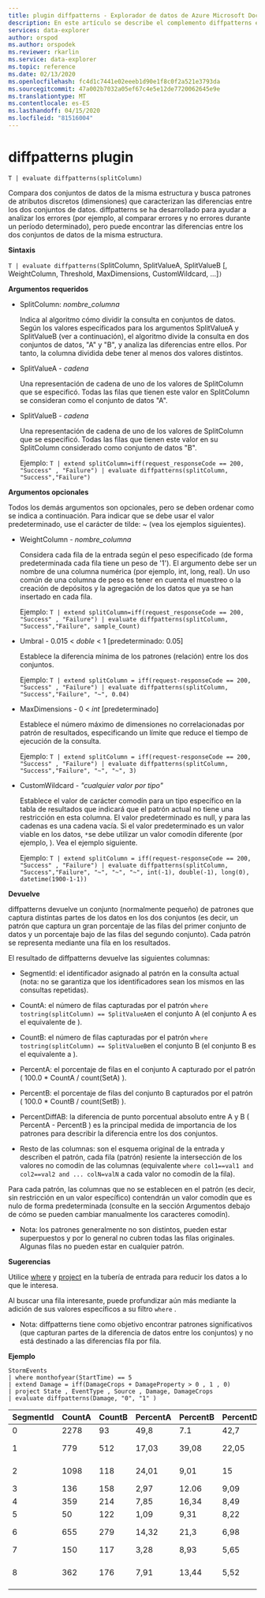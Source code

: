 ```yaml
---
title: plugin diffpatterns - Explorador de datos de Azure Microsoft Docs
description: En este artículo se describe el complemento diffpatterns en Azure Data Explorer.
services: data-explorer
author: orspod
ms.author: orspodek
ms.reviewer: rkarlin
ms.service: data-explorer
ms.topic: reference
ms.date: 02/13/2020
ms.openlocfilehash: fc4d1c7441e02eeeb1d90e1f8c0f2a521e3793da
ms.sourcegitcommit: 47a002b7032a05ef67c4e5e12de7720062645e9e
ms.translationtype: MT
ms.contentlocale: es-ES
ms.lasthandoff: 04/15/2020
ms.locfileid: "81516004"
---
```

# <a name="diffpatterns-plugin"></a>diffpatterns plugin

```kusto
T | evaluate diffpatterns(splitColumn)
```
Compara dos conjuntos de datos de la misma estructura y busca patrones de atributos discretos (dimensiones) que caracterizan las diferencias entre los dos conjuntos de datos. diffpatterns se ha desarrollado para ayudar a analizar los errores (por ejemplo, al comparar errores y no errores durante un período determinado), pero puede encontrar las diferencias entre los dos conjuntos de datos de la misma estructura. 

**Sintaxis**

`T | evaluate diffpatterns(`SplitColumn, SplitValueA, SplitValueB [, WeightColumn, Threshold, MaxDimensions, CustomWildcard, ...]`)` 

**Argumentos requeridos**

* SplitColumn: *nombre_columna*

    Indica al algoritmo cómo dividir la consulta en conjuntos de datos. Según los valores especificados para los argumentos SplitValueA y SplitValueB (ver a continuación), el algoritmo divide la consulta en dos conjuntos de datos, "A" y "B", y analiza las diferencias entre ellos. Por tanto, la columna dividida debe tener al menos dos valores distintos.

* SplitValueA - *cadena*

    Una representación de cadena de uno de los valores de SplitColumn que se especificó. Todas las filas que tienen este valor en SplitColumn se consideran como el conjunto de datos "A".

* SplitValueB - *cadena*

    Una representación de cadena de uno de los valores de SplitColumn que se especificó. Todas las filas que tienen este valor en su SplitColumn considerado como conjunto de datos "B".

    Ejemplo: `T | extend splitColumn=iff(request_responseCode == 200, "Success" , "Failure") | evaluate diffpatterns(splitColumn, "Success","Failure") `

**Argumentos opcionales**

Todos los demás argumentos son opcionales, pero se deben ordenar como se indica a continuación. Para indicar que se debe usar el valor predeterminado, use el carácter de tilde: ~ (vea los ejemplos siguientes).

* WeightColumn - *nombre_columna*

    Considera cada fila de la entrada según el peso especificado (de forma predeterminada cada fila tiene un peso de '1'). El argumento debe ser un nombre de una columna numérica (por ejemplo, int, long, real).
    Un uso común de una columna de peso es tener en cuenta el muestreo o la creación de depósitos y la agregación de los datos que ya se han insertado en cada fila.
    
    Ejemplo: `T | extend splitColumn=iff(request_responseCode == 200, "Success" , "Failure") | evaluate diffpatterns(splitColumn, "Success","Failure", sample_Count) `

* Umbral - 0.015 < *doble* < 1 [predeterminado: 0.05]

    Establece la diferencia mínima de los patrones (relación) entre los dos conjuntos.

    Ejemplo: `T | extend splitColumn = iff(request-responseCode == 200, "Success" , "Failure") | evaluate diffpatterns(splitColumn, "Success","Failure", "~", 0.04)`

* MaxDimensions - 0 < *int* [predeterminado]

    Establece el número máximo de dimensiones no correlacionadas por patrón de resultados, especificando un límite que reduce el tiempo de ejecución de la consulta.

    Ejemplo: `T | extend splitColumn = iff(request-responseCode == 200, "Success" , "Failure") | evaluate diffpatterns(splitColumn, "Success","Failure", "~", "~", 3)`

* CustomWildcard - *"cualquier valor por tipo"*

    Establece el valor de carácter comodín para un tipo específico en la tabla de resultados que indicará que el patrón actual no tiene una restricción en esta columna.
    El valor predeterminado es null, y para las cadenas es una cadena vacía. Si el valor predeterminado es un valor viable en los datos, `*`se debe utilizar un valor comodín diferente (por ejemplo, ).
    Vea el ejemplo siguiente.

    Ejemplo: `T | extend splitColumn = iff(request-responseCode == 200, "Success" , "Failure") | evaluate diffpatterns(splitColumn, "Success","Failure", "~", "~", "~", int(-1), double(-1), long(0), datetime(1900-1-1))`

**Devuelve**

diffpatterns devuelve un conjunto (normalmente pequeño) de patrones que captura distintas partes de los datos en los dos conjuntos (es decir, un patrón que captura un gran porcentaje de las filas del primer conjunto de datos y un porcentaje bajo de las filas del segundo conjunto). Cada patrón se representa mediante una fila en los resultados.

El resultado de diffpatterns devuelve las siguientes columnas:

* SegmentId: el identificador asignado al patrón en la consulta actual (nota: no se garantiza que los identificadores sean los mismos en las consultas repetidas).

* CountA: el número de filas capturadas por el patrón `where tostring(splitColumn) == SplitValueA`en el conjunto A (el conjunto A es el equivalente de ).

* CountB: el número de filas capturadas por el patrón `where tostring(splitColumn) == SplitValueB`en el conjunto B (el conjunto B es el equivalente a ).

* PercentA: el porcentaje de filas en el conjunto A capturado por el patrón ( 100.0 * CountA / count(SetA) ).

* PercentB: el porcentaje de filas del conjunto B capturados por el patrón ( 100.0 * CountB / count(SetB) ).

* PercentDiffAB: la diferencia de punto porcentual absoluto entre A y B ( PercentA - PercentB ) es la principal medida de importancia de los patrones para describir la diferencia entre los dos conjuntos.

* Resto de las columnas: son el esquema original de la entrada y describen el patrón, cada fila (patrón) resiente la intersección de los valores no comodín de las columnas (equivalente `where col1==val1 and col2==val2 and ... colN=valN` a cada valor no comodín de la fila).

Para cada patrón, las columnas que no se establecen en el patrón (es decir, sin restricción en un valor específico) contendrán un valor comodín que es nulo de forma predeterminada (consulte en la sección Argumentos debajo de cómo se pueden cambiar manualmente los caracteres comodín).

* Nota: los patrones generalmente no son distintos, pueden estar superpuestos y por lo general no cubren todas las filas originales. Algunas filas no pueden estar en cualquier patrón.


**Sugerencias**

Utilice [where](./whereoperator.md) y [project](./projectoperator.md) en la tubería de entrada para reducir los datos a lo que le interesa.

Al buscar una fila interesante, puede profundizar aún más mediante la adición de sus valores específicos a su filtro `where` .

* Nota: diffpatterns tiene como objetivo encontrar patrones significativos (que capturan partes de la diferencia de datos entre los conjuntos) y no está destinado a las diferencias fila por fila.

**Ejemplo**

```kusto
StormEvents 
| where monthofyear(StartTime) == 5
| extend Damage = iff(DamageCrops + DamageProperty > 0 , 1 , 0)
| project State , EventType , Source , Damage, DamageCrops
| evaluate diffpatterns(Damage, "0", "1" )
```
|SegmentId|CountA|CountB|PercentA|PercentB|PercentDiffAB|State|EventType|Source|DamageCrops|
|---|---|---|---|---|---|---|---|---|---|
|0|2278|93|49,8|7.1|42,7||Granizo||0|
|1|779|512|17,03|39,08|22,05||Viento de tormenta|||
|2|1098|118|24,01|9,01|15|||Observador entrenado|0|
|3|136|158|2,97|12.06|9,09|||Periódico||
|4|359|214|7,85|16,34|8,49||Riada|||
|5|50|122|1,09|9,31|8,22|IOWA||||
|6|655|279|14,32|21,3|6,98|||Cuerpos de seguridad||
|7|150|117|3,28|8,93|5,65||Inundación|||
|8|362|176|7,91|13,44|5,52|||Administrador de emergencia||

